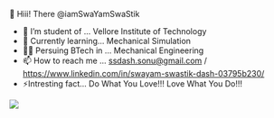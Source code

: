 👋 Hiii! There  @iamSwaYamSwaStik

- 🏫 I’m student of ... Vellore Institute of Technology
- 📑 Currently learning... Mechanical Simulation
- 🧑‍🎓 Persuing BTech in ... Mechanical Engineering
- 📫 How to reach me ... ssdash.sonu@gmail.com / https://www.linkedin.com/in/swayam-swastik-dash-03795b230/
- ⚡Intresting fact... Do What You Love!!! Love What You Do!!!
<img src="https://github-readme-stats.vercel.app/api?username=iamSwaYamSwaStik&&show_icons=true&title_color=ffffff&icon_color=bb2acf&text_color=daf7dc&bg_color=191913">

<!---
iamSwaYamSwaStik/iamSwaYamSwaStik is a ✨ special ✨ repository because its `README.md` (this file) appears on your GitHub profile.
You can click the Preview link to take a look at your changes.
--->

